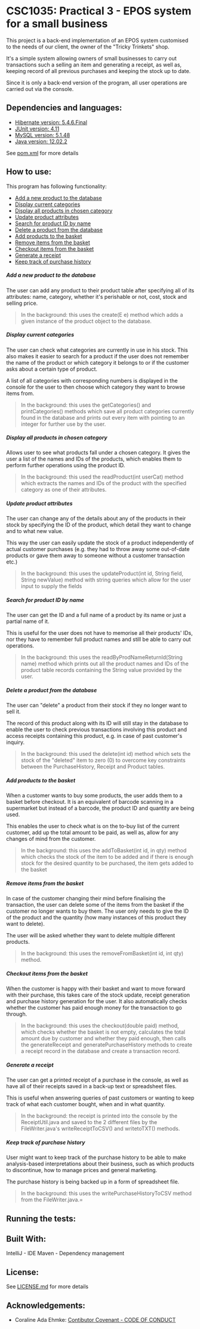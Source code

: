 CSC1035: Practical 3 - EPOS system for a small business
====================
This project is a back-end implementation of an EPOS system customised to the needs of our client, 
the owner of the "Tricky Trinkets" shop.

It's a simple system allowing owners of small businesses to carry out transactions such a selling an item and 
generating a receipt, as well as, keeping record of all previous purchases and keeping the stock up to date.

Since it is only a back-end version of the program, all user operations are carried out via the console.

Dependencies and languages:
-------------
* [Hibernate version: 5.4.6.Final](https://hibernate.org/)
* [JUnit version: 4.11](https://junit.org/junit4/)
* [MySQL version: 5.1.48](https://www.mysql.com/products/)
* [Java version: 12.02.2](https://docs.oracle.com/en/java/javase/12/)

See [pom.xml](pom.xml) for more details

How to use:
-----------
This program has following functionality:
* [Add a new product to the database](#add-a-new-product-to-the-database)
* [Display current categories](#display-current-categories)
* [Display all products in chosen category](#display-all-products-in-chosen-category)
* [Update product attributes](#update-product-attributes)
* [Search for product ID by name](#search-for-product-id-by-name)
* [Delete a product from the database](#delete-a-product-from-the-database)
* [Add products to the basket](#add-products-to-the-basket)
* [Remove items from the basket](#remove-items-from-the-basket)
* [Checkout items from the basket](#checkout-items-from-the-basket)
* [Generate a receipt](#generate-a-receipt)
* [Keep track of purchase history](#keep-track-of-purchase-history)

##### Add a new product to the database
The user can add any product to their product table after specifying all of its attributes: name, category, whether it's
perishable or not, cost, stock and selling price.
> In the background: this uses the create(E e) method which adds a given instance of the product object to the database.
##### Display current categories
The user can check what categories are currently in use in his stock.
This also makes it easier to search for a product if the user does not remember the name of the product or which category it belongs to or if the customer
asks about a certain type of product. 

A list of all categories with corresponding numbers is displayed in the console
for the user to then choose which category they want to browse items from.
> In the background: this uses the getCategories() and printCategories() methods which save all product categories 
currently found in the database and prints out every item with pointing to an integer for further use by the user.
##### Display all products in chosen category
Allows user to see what products fall under a chosen category. It gives the user a list of the names and IDs of the products,
which enables them to perform further operations using the product ID.
> In the background: this used the readProduct(int userCat) method which extracts the names and IDs of the product with
the specified category as one of their attributes.
##### Update product attributes
The user can change any of the details about any of the products in their stock by specifying the ID of the product, 
which detail they want to change and to what new value.

This way the user can easily update the stock of a product independently of actual customer purchases (e.g. they had to 
throw away some out-of-date products or gave them away to someone without a customer transaction etc.)
> In the background: this uses the updateProduct(int id, String field, String newValue) method with string queries which
allow for the user input to supply the fields
##### Search for product ID by name
The user can get the ID and a full name of a product by its name or just a partial name of it. 

This is useful for the user does not have to memorise all their products' IDs, nor they have to remember full product
names and still be able to carry out operations.
> In the background: this uses the readByProdNameReturnId(String name) method which prints out all the product names and
IDs of the product table records containing the String value provided by the user.
##### Delete a product from the database
The user can "delete" a product from their stock if they no longer want to sell it. 

The record of this product along with
its ID will still stay in the database to enable the user to check previous transactions involving this product and 
access receipts containing this product, e.g. in case of past customer's inquiry.
> In the background: this used the delete(int id) method which sets the stock of the "deleted" item to zero (0) to 
overcome key constraints between the PurchaseHistory, Receipt and Product tables.
##### Add products to the basket
When a customer wants to buy some products, the user adds them to a basket before checkout. It is an equivalent of 
barcode scanning in a supermarket but instead of a barcode, the product ID and quantity are being used.

This enables the user to check what is on the to-buy list of the current customer, add up the total amount to be paid,
as well as, allow for any changes of mind from the customer. 
> In the background: this uses the addToBasket(int id, in qty) method which checks the stock of the item to be added 
and if there is enough stock for the desired quantity to be purchased, the item gets added to the basket
##### Remove items from the basket
In case of the customer changing their mind before finalising the transaction, the user can delete some of the items 
from the basket if the customer no longer wants to buy them. The user only needs to give the ID of the product and the 
quantity (how many instances of this product they want to delete). 

The user will be asked whether they want to delete
multiple different products.
> In the background: this uses the removeFromBasket(int id, int qty) method.
##### Checkout items from the basket
When the customer is happy with their basket and want to move forward with their purchase, this takes care of the stock
update, receipt generation and purchase history generation for the user. It also automatically checks whether the customer
has paid enough money for the transaction to go through.
>In the background: this uses the checkout(double paid) method, which checks whether the basket is not empty, calculates
the total amount due by customer and whether they paid enough, then calls the generateReceipt and generatePurchaseHistory
methods to create a receipt record in the database and create a transaction record.
##### Generate a receipt
The user can get a printed receipt of a purchase in the console, as well as have all of their receipts saved in
a back-up text or spreadsheet files. 

This is useful when answering queries of past customers or wanting to keep track of what each customer bought, when and
in what quantity.
> In the background: the receipt is printed into the console by the ReceiptUtil.java and saved to the 2 different files
by the FileWriter.java's writeReceiptToCSV() and writetoTXT() methods.
##### Keep track of purchase history
User might want to keep track of the purchase history to be able to make analysis-based interpretations about their business,
such as which products to discontinue, how to manage prices and general marketing. 

The purchase history is being backed up in a form of spreadsheet file. 
> In the background: this uses the writePurchaseHistoryToCSV method from the FileWriter.java.=
     
Running the tests:
------------------
[comment]: <> (How to run tests goes here)

Built With:
-----------
IntelliJ - IDE
Maven - Dependency management

License:
--------
See [LICENSE.md](LICENSE.md) for more details

Acknowledgements:
-----------------
* Coraline Ada Ehmke: [Contibutor Covenant - CODE OF CONDUCT](https://www.contributor-covenant.org/version/1/4/code-of-conduct/)
